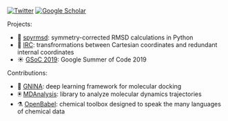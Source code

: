 <a href="https://twitter.com/roccomeli"><img alt="Twitter" src="https://img.shields.io/badge/twitter%20-%231DA1F2.svg?&style=for-the-badge&logo=Twitter&logoColor=white"/></a> <a href="https://scholar.google.com/citations?user=s8cVcvYAAAAJ&hl=it&oi=ao"><img alt="Google Scholar" src="https://img.shields.io/badge/scholar%20-%23F6F6F6.svg?&style=for-the-badge&logoColor=white&logo=data:image/svg+xml;base64,PHN2ZyB4bWxucz0iaHR0cDovL3d3dy53My5vcmcvMjAwMC9zdmciIHZpZXdCb3g9IjAgMCA1MTIgNTEyIj48cGF0aCBmaWxsPSIjNDI4NWY0IiBkPSJNMjU2IDQxMS4xMkwwIDIwMi42NjcgMjU2IDB6Ii8+PHBhdGggZmlsbD0iIzM1NmFjMyIgZD0iTTI1NiA0MTEuMTJsMjU2LTIwOC40NTNMMjU2IDB6Ii8+PGNpcmNsZSBmaWxsPSIjYTBjM2ZmIiBjeD0iMjU2IiBjeT0iMzYyLjY2NyIgcj0iMTQ5LjMzMyIvPjxwYXRoIGZpbGw9IiM3NmE3ZmEiIGQ9Ik0xMjEuMDM3IDI5OC42NjdjMjMuOTY4LTUwLjQ1MyA3NS4zOTItODUuMzM0IDEzNC45NjMtODUuMzM0czExMC45OTUgMzQuODgxIDEzNC45NjMgODUuMzM0SDEyMS4wMzd6Ii8+PC9zdmc+"></a>

Projects:

- 📐 [spyrmsd](https://github.com/RMeli/spyrmsd): symmetry-corrected RMSD calculations in Python
- 🧮 [IRC](https://github.com/RMeli/irc): transfrormations between Cartesian coordinates and redundant internal coordinates
- ☀️ [GSoC 2019](https://github.com/RMeli/gsoc19): Google Summer of Code 2019

Contributions:

- 🤖 [GNINA](https://github.com/gnina/gnina/pulls?q=is%3Apr+author%3ARMeli+is%3Aclosed): deep learning framework for molecular docking
- 🖲️ [MDAnalysis](https://github.com/MDAnalysis/mdanalysis/pulls?q=is%3Apr+is%3Aclosed+author%3ARMeli): library to analyze molecular dynamics trajectories
- ⚗️ [OpenBabel](https://github.com/openbabel/openbabel/pulls?q=is%3Apr+author%3ARMeli+is%3Aclosed): chemical toolbox designed to speak the many languages of chemical data

<!--

Here are some ideas to get you started:

- 🔭 I’m currently working on ...
- 🌱 I’m currently learning ...
- 👯 I’m looking to collaborate on ...
- 🤔 I’m looking for help with ...
- 💬 Ask me about ...
- 📫 How to reach me: ...
- 😄 Pronouns: ...
- ⚡ Fun fact: ...

-->
